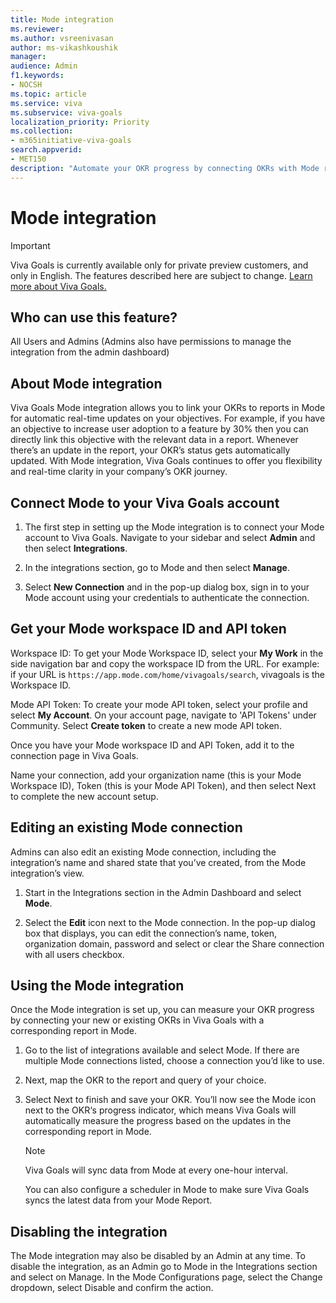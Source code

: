 ```yaml
---
title: Mode integration
ms.reviewer: 
ms.author: vsreenivasan
author: ms-vikashkoushik
manager: 
audience: Admin
f1.keywords:
- NOCSH
ms.topic: article
ms.service: viva
ms.subservice: viva-goals
localization_priority: Priority
ms.collection:  
- m365initiative-viva-goals  
search.appverid:
- MET150
description: "Automate your OKR progress by connecting OKRs with Mode reports."
---
```


# Mode integration

> [!IMPORTANT]
> Viva Goals is currently available only for private preview customers, and only in English. The features described here are subject to change. [Learn more about Viva Goals.](https://go.microsoft.com/fwlink/?linkid=2189933)

## Who can use this feature?  

All Users and Admins (Admins also have permissions to manage the integration from the admin dashboard) 

## About Mode integration

Viva Goals Mode integration allows you to link your OKRs to reports in Mode for automatic real-time updates on your objectives. For example, if you have an objective to increase user adoption to a feature by 30% then you can directly link this objective with the relevant data in a report. Whenever there’s an update in the report, your OKR’s status gets automatically updated. With Mode integration, Viva Goals continues to offer you flexibility and real-time clarity in your company’s OKR journey. 

## Connect Mode to your Viva Goals account

1. The first step in setting up the Mode integration is to connect your Mode account to Viva Goals. Navigate to your sidebar and select **Admin** and then select **Integrations**.

2. In the integrations section, go to Mode and then select **Manage**.

3. Select **New Connection** and in the pop-up dialog box, sign in to your Mode account using your credentials to authenticate the connection. 

## Get your Mode workspace ID and API token

Workspace ID: To get your Mode Workspace ID, select your **My Work** in the side navigation bar and copy the workspace ID from the URL. For example: if your URL is ```https://app.mode.com/home/vivagoals/search```, vivagoals is the Workspace ID.  

Mode API Token: To create your mode API token, select your profile and select **My Account**. On your account page, navigate to 'API Tokens' under Community. Select **Create token** to create a new mode API token.

Once you have your Mode workspace ID and API Token, add it to the connection page in Viva Goals. 

Name your connection, add your organization name (this is your Mode Workspace ID), Token (this is your Mode API Token), and then select Next to complete the new account setup. 

## Editing an existing Mode connection

Admins can also edit an existing Mode connection, including the integration’s name and shared state that you’ve created, from the Mode integration’s view. 

1. Start in the Integrations section in the Admin Dashboard and select **Mode**. 

2. Select the **Edit** icon next to the Mode connection. In the pop-up dialog box that displays, you can edit the connection’s name, token, organization domain, password and select or clear the Share connection with all users checkbox. 

## Using the Mode integration

Once the Mode integration is set up, you can measure your OKR progress by connecting your new or existing OKRs in Viva Goals with a corresponding report in Mode. 

1. Go to the list of integrations available and select Mode. If there are multiple Mode connections listed, choose a connection you’d like to use. 

2. Next, map the OKR to the report and query of your choice. 

3. Select Next to finish and save your OKR. You’ll now see the Mode icon next to the OKR‘s progress indicator, which means Viva Goals will automatically measure the progress based on the updates in the corresponding report in Mode. 

    > [!NOTE]
    > Viva Goals will sync data from Mode at every one-hour interval.

    You can also configure a scheduler in Mode to make sure Viva Goals syncs the latest data from your Mode Report.  

## Disabling the integration

The Mode integration may also be disabled by an Admin at any time. To disable the integration, as an Admin go to Mode in the Integrations section and select on Manage. In the Mode Configurations page, select the Change dropdown, select Disable and confirm the action.
